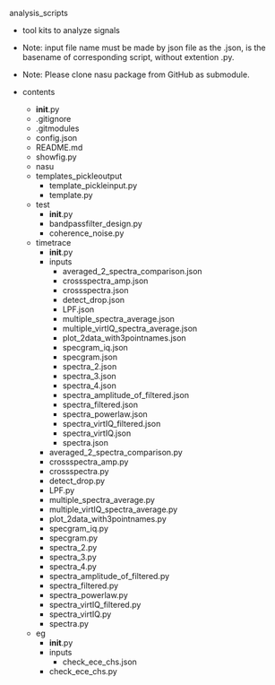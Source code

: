 analysis_scripts
- tool kits to analyze signals
- Note: input file name must be made by json file as the <basename>.json, <basename> is the basename of corresponding script, without extention .py.
- Note: Please clone nasu package from GitHub as submodule.

- contents
  - __init__.py
  - .gitignore
  - .gitmodules
  - config.json
  - README.md
  - showfig.py
  - nasu
  - templates_pickleoutput
    - template_pickleinput.py
    - template.py
  - test
    - __init__.py
    - bandpassfilter_design.py
    - coherence_noise.py
  - timetrace
    - __init__.py
    - inputs
      - averaged_2_spectra_comparison.json
      - crossspectra_amp.json
      - crossspectra.json
      - detect_drop.json
      - LPF.json
      - multiple_spectra_average.json
      - multiple_virtIQ_spectra_average.json
      - plot_2data_with3pointnames.json
      - specgram_iq.json
      - specgram.json
      - spectra_2.json
      - spectra_3.json
      - spectra_4.json
      - spectra_amplitude_of_filtered.json
      - spectra_filtered.json
      - spectra_powerlaw.json
      - spectra_virtIQ_filtered.json
      - spectra_virtIQ.json
      - spectra.json
    - averaged_2_spectra_comparison.py
    - crossspectra_amp.py
    - crossspectra.py
    - detect_drop.py
    - LPF.py
    - multiple_spectra_average.py
    - multiple_virtIQ_spectra_average.py
    - plot_2data_with3pointnames.py
    - specgram_iq.py
    - specgram.py
    - spectra_2.py
    - spectra_3.py
    - spectra_4.py
    - spectra_amplitude_of_filtered.py
    - spectra_filtered.py
    - spectra_powerlaw.py
    - spectra_virtIQ_filtered.py
    - spectra_virtIQ.py
    - spectra.py
  - eg
    - __init__.py
    - inputs
      - check_ece_chs.json
    - check_ece_chs.py
